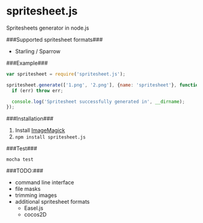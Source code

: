 spritesheet.js
==============

Spritesheets generator in node.js

###Supported spritesheet formats###
* Starling / Sparrow

###Example###
```javascript
var spritesheet = require('spritesheet.js');

spritesheet.generate(['1.png', '2.png'], {name: 'spritesheet'}, function (err) {
  if (err) throw err;

  console.log('Spritesheet successfully generated in', __dirname);
});
```
###Installation###
1. Install [ImageMagick](http://www.imagemagick.org/)
2. ```npm install spritesheet.js```

###Test###
```
mocha test
```

###TODO:###
* command line interface
* file masks
* trimming images
* additional spritesheet formats
  * Easel.js
  * cocos2D
